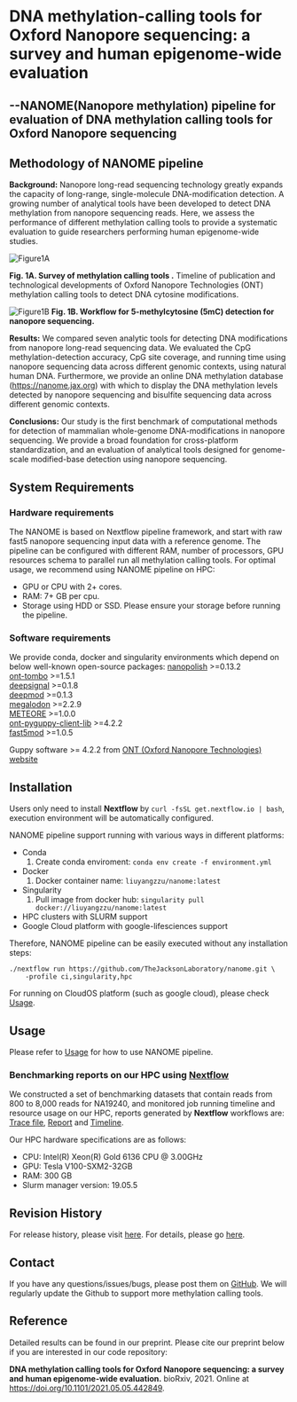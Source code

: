 # DNA methylation-calling tools for Oxford Nanopore sequencing: a survey and human epigenome-wide evaluation
## --NANOME(Nanopore methylation) pipeline for evaluation of DNA methylation calling tools for Oxford Nanopore sequencing 

## Methodology of NANOME pipeline

**Background:** Nanopore long-read sequencing technology greatly expands the capacity of long-range, single-molecule DNA-modification detection. A growing number of analytical tools have been developed to detect DNA methylation from nanopore sequencing reads. Here, we assess the performance of different methylation calling tools to provide a systematic evaluation to guide researchers performing human epigenome-wide studies.


![Figure1A](https://github.com/TheJacksonLaboratory/nanome/blob/master/docs/Fig1A.jpg)

**Fig. 1A. Survey of methylation calling tools .**  Timeline of publication and technological developments of Oxford Nanopore Technologies (ONT) methylation calling tools to detect DNA cytosine modifications. 


![Figure1B](https://github.com/TheJacksonLaboratory/nanome/blob/master/docs/Fig1B.jpg)
**Fig. 1B. Workflow for 5-methylcytosine (5mC) detection for nanopore sequencing.** 


**Results:** We compared seven analytic tools for detecting DNA modifications from nanopore long-read sequencing data. We evaluated the CpG methylation-detection accuracy, CpG site coverage, and running time using nanopore sequencing data across different genomic contexts, using natural human DNA. Furthermore, we provide an online DNA methylation database (https://nanome.jax.org) with which to display the DNA methylation levels detected by nanopore sequencing and bisulfite sequencing data across different genomic contexts.


**Conclusions:** Our study is the first benchmark of computational methods for detection of mammalian whole-genome DNA-modifications in nanopore sequencing. We provide a broad foundation for cross-platform standardization, and an evaluation of analytical tools designed for genome-scale modified-base detection using nanopore sequencing. 

## System Requirements

### Hardware requirements

The NANOME is based on Nextflow pipeline framework, and start with raw fast5 nanopore sequencing input data with a reference genome. The pipeline can be configured with different RAM, number of processors, GPU resources schema to parallel run all methylation calling tools. For optimal usage, we recommend using NANOME pipeline on HPC:
* GPU or CPU with 2+ cores. 
* RAM: 7+ GB per cpu.
* Storage using HDD or SSD. Please ensure your storage before running the pipeline.


### Software requirements

We provide conda, docker and singularity environments which depend on below well-known open-source packages:
[nanopolish](https://github.com/jts/nanopolish) >=0.13.2  
[ont-tombo](https://github.com/nanoporetech/tombo) >=1.5.1  
[deepsignal](https://github.com/bioinfomaticsCSU/deepsignal) >=0.1.8  
[deepmod](https://github.com/WGLab/DeepMod) >=0.1.3  
[megalodon](https://github.com/nanoporetech/megalodon) >=2.2.9  
[METEORE](https://github.com/comprna/METEORE) >=1.0.0  
[ont-pyguppy-client-lib](https://github.com/nanoporetech/pyguppyclient) >=4.2.2  
[fast5mod](https://github.com/nanoporetech/fast5mod) >=1.0.5

Guppy software >= 4.2.2 from [ONT (Oxford Nanopore Technologies) website](https://nanoporetech.com)


## Installation
Users only need to install **Nextflow** by `curl -fsSL get.nextflow.io | bash`, execution environment will be automatically configured.

NANOME pipeline support running with various ways in different platforms:
* Conda
    1. Create conda enviroment: `conda env create -f environment.yml`
* Docker
    1. Docker container name: `liuyangzzu/nanome:latest`
* Singularity
    1. Pull image from docker hub: `singularity pull docker://liuyangzzu/nanome:latest`
* HPC clusters with SLURM support
* Google Cloud platform with google-lifesciences support

Therefore, NANOME pipeline can be easily executed without any installation steps:
```angular2html
./nextflow run https://github.com/TheJacksonLaboratory/nanome.git \
    -profile ci,singularity,hpc
```

For running on CloudOS platform (such as google cloud), please check [Usage](https://github.com/TheJacksonLaboratory/nanome/blob/master/docs/Usage.md#4-running-pipeline-on-cloud-computing-platform). 

[comment]: <> (We will update more information within a short time.)

## Usage

Please refer to [Usage](https://github.com/TheJacksonLaboratory/nanome/blob/master/docs/Usage.md) for how to use NANOME pipeline.

### Benchmarking reports on our HPC using [Nextflow](https://www.nextflow.io/)

We constructed a set of benchmarking datasets that contain reads from 800 to 8,000 reads for NA19240, and monitored job running timeline and resource usage on our HPC, reports generated by **Nextflow** workflows are: [Trace file](https://github.com/TheJacksonLaboratory/nanome/blob/master/docs/resources/trace_benchmark.txt.tsv), [Report](https://github.com/TheJacksonLaboratory/nanome/blob/master/docs/resources/report_benchmark.pdf)  and [Timeline](https://github.com/TheJacksonLaboratory/nanome/blob/master/docs/resources/timeline_benchmark.pdf). 

Our HPC hardware specifications are as follows:
* CPU: Intel(R) Xeon(R) Gold 6136 CPU @ 3.00GHz
* GPU: Tesla V100-SXM2-32GB 
* RAM: 300 GB
* Slurm manager version: 19.05.5

## Revision History

For release history, please visit [here](https://github.com/TheJacksonLaboratory/nanome/releases). For details, please go [here](https://github.com/TheJacksonLaboratory/nanome/blob/master/README.md).

## Contact

If you have any questions/issues/bugs, please post them on [GitHub](https://github.com/TheJacksonLaboratory/nanome/issues). We will regularly update the Github to support more methylation calling tools.

## Reference
Detailed results can be found in our preprint. Please cite our preprint below if you are interested in our code repository:

 **DNA methylation calling tools for Oxford Nanopore sequencing: a survey and human epigenome-wide evaluation.** bioRxiv, 2021. Online at https://doi.org/10.1101/2021.05.05.442849.
